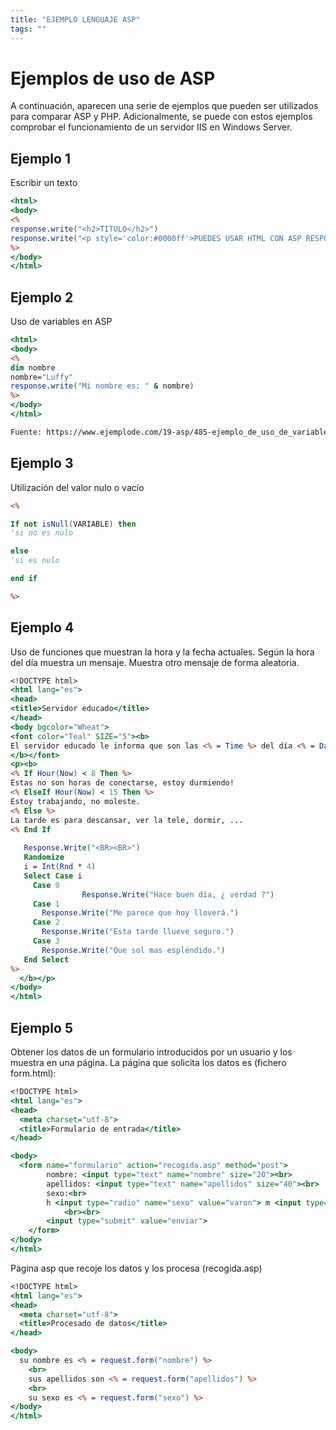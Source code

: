 ```yaml
---
title: "EJEMPLO LENGUAJE ASP"
tags: ""
---
```


# Ejemplos de uso de ASP

A continuación, aparecen una serie de ejemplos que pueden ser utilizados para comparar ASP y PHP. Adicionalmente, se puede con estos ejemplos comprobar el funcionamiento de un servidor IIS en Windows Server.

## Ejemplo 1

Escribir un texto

```asp
<html>
<body>
<%
response.write("<h2>TITULO</h2>")
response.write("<p style='color:#0000ff'>PUEDES USAR HTML CON ASP RESPONSE.WRITE</p>")
%>
</body>
</html>
```



## Ejemplo 2

Uso de variables en ASP

```asp
<html>
<body>
<%
dim nombre
nombre="Luffy"
response.write("Mi nombre es: " & nombre)
%>
</body>
</html>

Fuente: https://www.ejemplode.com/19-asp/485-ejemplo_de_uso_de_variables_en_asp.html#ixzz7HqrQrPCl
```

## Ejemplo 3

Utilización del valor nulo o vacío

```asp
<%

If not isNull(VARIABLE) then
'si no es nulo

else
'si es nulo

end if

%>
```

## Ejemplo 4

Uso de funciones que muestran la hora y la fecha actuales. Según la hora del día muestra un mensaje. Muestra otro mensaje de forma aleatoria.

```asp
<!DOCTYPE html>
<html lang="es">
<head>
<title>Servidor educado</title>
</head>
<body bgcolor="Wheat">
<font color="Teal" SIZE="5"><b>
El servidor educado le informa que son las <% = Time %> del día <% = Date %>
</b></font>
<p><b>
<% If Hour(Now) < 8 Then %>
Estas no son horas de conectarse, estoy durmiendo!
<% ElseIf Hour(Now) < 15 Then %>
Estoy trabajando, no moleste.
<% Else %>
La tarde es para descansar, ver la tele, dormir, ...
<% End If
 
   Response.Write("<BR><BR>")
   Randomize
   i = Int(Rnd * 4)
   Select Case i
     Case 0
                Response.Write("Hace buen día, ¿ verdad ?")
     Case 1
       Response.Write("Me parece que hoy lloverá.")
     Case 2
       Response.Write("Esta tarde llueve seguro.")
     Case 3
       Response.Write("Que sol mas espléndido.")
   End Select
%>
  </b></p>
</body>
</html>
```

## Ejemplo 5

Obtener los datos de un formulario introducidos por un usuario y los muestra en una página. La página que solicita los datos es (fichero form.html):

```asp
<!DOCTYPE html>
<html lang="es">
<head>
  <meta charset="utf-8">
  <title>Formulario de entrada</title>
</head>

<body>
  <form name="formulario" action="recogida.asp" method="post">
		nombre: <input type="text" name="nombre" size="20"><br>
		apellidos: <input type="text" name="apellidos" size="40"><br>
		sexo:<br>
		h <input type="radio" name="sexo" value="varon"> m <input type="radio" name="sexo" value="hembra">
			<br><br>
		<input type="submit" value="enviar">
	</form>
</body>
</html>
```

Página asp que recoje los datos y los procesa (recogida.asp)

```asp
<!DOCTYPE html>
<html lang="es">
<head>
  <meta charset="utf-8">
  <title>Procesado de datos</title>
</head>

<body>
  su nombre es <% = request.form("nombre") %>
	<br>
	sus apellidos son <% = request.form("apellidos") %>
	<br>
	su sexo es <% = request.form("sexo") %>
</body>
</html>
```
